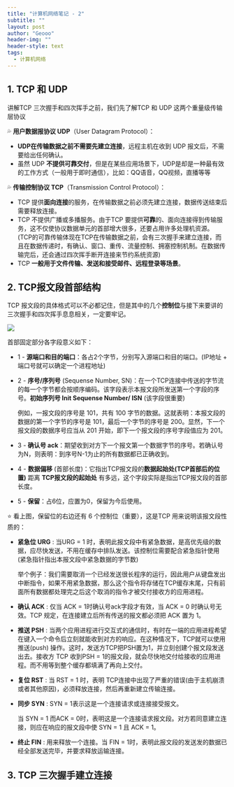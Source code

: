 ```yaml
---
title: "计算机网络笔记 - 2"
subtitle: ""
layout: post
author: "Geooo"
header-img: ""
header-style: text
tags:
  - 计算机网络
---
```


## 1. TCP 和 UDP
讲解TCP 三次握手和四次挥手之前，我们先了解TCP 和 UDP 这两个重量级传输层协议

💦 **用户数据报协议 UDP**（User Datagram Protocol）：

- **UDP在传输数据之前不需要先建立连接**，远程主机在收到 UDP 报文后，不需要给出任何确认。
- 虽然 UDP **不提供可靠交付**，但是在某些应用场景下，UDP是却是一种最有效的工作方式（一般用于即时通信），比如：QQ语音，QQ视频，直播等等

💦 **传输控制协议 TCP**（Transmission Control Protocol）：

- TCP 提供**面向连接**的服务，在传输数据之前必须先建立连接，数据传送结束后需要释放连接。
- TCP 不提供广播或多播服务。由于TCP 要提供**可靠**的、面向连接得到传输服务，这不仅使协议数据单元的首部增大很多，还要占用许多处理机资源。
(TCP的可靠传输体现在TCP在传输数据之前，会有三次握手来建立连接，而且在数据传递时，有确认、窗口、重传、流量控制、拥塞控制机制。在数据传输完后，还会通过四次挥手断开连接来节约系统资源)
- TCP **一般用于文件传输、发送和接受邮件、远程登录等场景**。

## 2. TCP报文段首部结构
TCP 报文段的具体格式可以不必都记住，但是其中的几个**控制位**与接下来要讲的三次握手和四次挥手息息相关，一定要牢记。

![](https://gitee.com/veal98/images/raw/master/img/20210107172335.png)

首部固定部分各字段意义如下：

- 1 - **源端口和目的端口**：各占2个字节，分别写入源端口和目的端口。(IP地址 + 端口号就可以确定一个进程地址)

- 2 - **序号/序列号** (Sequense Number, SN)：在一个TCP连接中传送的字节流的每一个字节都会按顺序编码。该字段表示本报文段所发送第一个字段的序号。**初始序列号 Init Sequense Number/ ISN** (该字段很重要)

    例如，一报文段的序号是 101，共有 100 字节的数据。这就表明：本报文段的数据的第一个字节的序号是 101，最后一个字节的序号是 200。显然，下一个报文段的数据序号应当从 201 开始，即下一个报文段的序号字段值应为 201。

- 3 - **确认号 ack**：期望收到对方下一个报文第一个数据字节的序号。若确认号为N，则表明：到序号N-1为止的所有数据都已正确收到。

- 4 - **数据偏移** (首部长度)：它指出TCP报文段的**数据起始处(TCP首部后的位置)** 距离 **TCP报文段的起始处** 有多远，这个字段实际是指出TCP报文段的首部长度。

- 5 - **保留**：占6位，应置为0，保留为今后使用。

⭐ 看上图，保留位的右边还有 6 个控制位（重要），这是TCP 用来说明该报文段性质的：

- **紧急位 URG** : 当URG = 1 时，表明此报文段中有紧急数据，是高优先级的数据，应尽快发送，不用在缓存中排队发送。该控制位需要配合紧急指针使用 (紧急指针指出本报文段中紧急数据的字节数)

    举个例子：我们需要取消一个已经发送很长程序的运行，因此用户从键盘发出中断指令，如果不用紧急数据，那么这个指令将存储在TCP缓存末尾，只有前面所有数据都处理完之后这个取消的指令才被交付接收方的应用进程。
    
- **确认 ACK** : 仅当 ACK = 1时确认号ack字段才有效，当 ACK = 0 时确认号无效。TCP 规定，在连接建立后所有传送的报文都必须把 ACK 置为 1。

- **推送 PSH** : 当两个应用进程进行交互式的通信时，有时在一端的应用进程希望在键入一个命令后立刻就能收到对方的响应。在这种情况下，TCP就可以使用推送(push) 操作。这时，发送方TCP把PSH置为1，并立刻创建个报文段发送出去。接收方 TCP 收到PSH = 1的报文段，就会尽快地交付给接收的应用进程。而不用等到整个缓存都填满了再向上交付。

- **复位 RST** : 当 RST = 1 时，表明 TCP连接中出现了严重的错误(由于主机崩溃或者其他原因)，必须释放连接，然后再重新建立传输连接。

- **同步 SYN** : SYN = 1表示这是一个连接请求或连接接受报文。

    当 SYN = 1 而ACK = 0时，表明这是一个连接请求报文段。对方若同意建立连接，则应在响应的报文段中使 SYN = 1 且 ACK = 1。

- **终止 FIN** : 用来释放一个连接。当 FIN = 1时，表明此报文段的发送发的数据已经全部发送完毕，并要求释放运输连接。

## 3. TCP 三次握手建立连接

    










